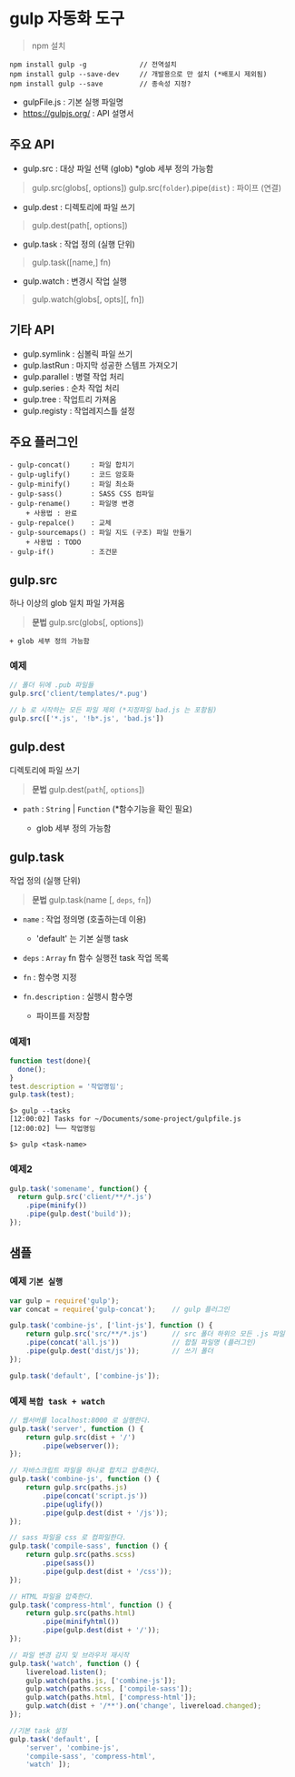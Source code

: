 # gulp 자동화 도구

> npm 설치
```shell
npm install gulp -g             // 전역설치
npm install gulp --save-dev     // 개발용으로 만 설치 (*배포시 제외됨)
npm install gulp --save         // 종속성 지정?
```

- gulpFile.js : 기본 실행 파일명
- https://gulpjs.org/  : API 설명서

## 주요 API

- gulp.src    : 대상 파일 선택 (glob)   *glob 세부 정의 가능함
> gulp.src(globs[, options])
gulp.src(`folder`).pipe(`dist`)   : 파이프 (연결)

- gulp.dest : 디렉토리에 파일 쓰기
> gulp.dest(path[, options])

- gulp.task   : 작업 정의 (실행 단위)
> gulp.task([name,] fn)

- gulp.watch : 변경시 작업 실행
> gulp.watch(globs[, opts][, fn])



## 기타 API

- gulp.symlink  : 심볼릭 파일 쓰기
- gulp.lastRun  : 마지막 성공한 스템프 가져오기
- gulp.parallel : 병렬 작업 처리
- gulp.series   : 순차 작업 처리
- gulp.tree     : 작업트리 가져옴
- gulp.registy  : 작업레지스틀 설정


## 주요 플러그인
    - gulp-concat()     : 파일 합치기
    - gulp-uglify()     : 코드 암호화
    - gulp-minify()     : 파일 최소화
    - gulp-sass()       : SASS CSS 컴파일
    - gulp-rename()     : 파일명 변경
		+ 사용법 : 완료
    - gulp-repalce()    : 교체
    - gulp-sourcemaps() : 파일 지도 (구조) 파일 만들기
		+ 사용법 : TODO
    - gulp-if()         : 조건문

gulp.src
------------------------------------------------------------
하나 이상의 glob 일치 파일 가져옴

> **문법**
> gulp.src(globs[, options])

    + glob 세부 정의 가능함

### 예제
```javascript
// 폴더 뒤에 .pub 파일들
gulp.src('client/templates/*.pug')  

// b 로 시작하는 모든 파일 제외 (*지정파일 bad.js 는 포함됨)
gulp.src(['*.js', '!b*.js', 'bad.js'])
```

gulp.dest
------------------------------------------------------------
디렉토리에 파일 쓰기

> **문법**
> gulp.dest(`path`[, `options`])
- `path` : `String` | `Function`  (*함수기능을 확인 필요)

    + glob 세부 정의 가능함


gulp.task
------------------------------------------------------------
작업 정의 (실행 단위)

> **문법**
gulp.task(name [, `deps`, `fn`])
- `name` : 작업 정의명 (호출하는데 이용)
    + 'default' 는 기본 실행 task
- `deps` : `Array` fn 함수 실행전 task 작업 목록
- `fn` : 함수명 지정
- `fn.description` : 실행시 함수명

    + 파이프를 저장함

### 예제1
```javascript
function test(done){
  done();
}
test.description = '작업명임';
gulp.task(test); 
```

```shell
$> gulp --tasks
[12:00:02] Tasks for ~/Documents/some-project/gulpfile.js
[12:00:02] └── 작업명임

$> gulp <task-name>
```

### 예제2
```javascript
gulp.task('somename', function() {
  return gulp.src('client/**/*.js')
    .pipe(minify())
    .pipe(gulp.dest('build'));
}); 
```

샘플
------------------------------------------------------------

### 예제 `기본 실행`

```javascript
var gulp = require('gulp');             
var concat = require('gulp-concat');    // gulp 플러그인 

gulp.task('combine-js', ['lint-js'], function () {
	return gulp.src('src/**/*.js')      // src 폴더 하위으 모든 .js 파일
	.pipe(concat('all.js'))             // 합칠 파일명 (플러그인)
	.pipe(gulp.dest('dist/js'));        // 쓰기 폴더
});

gulp.task('default', ['combine-js']);
```

### 예제 `복합 task + watch`

```javascript
// 웹서버를 localhost:8000 로 실행한다.
gulp.task('server', function () {
	return gulp.src(dist + '/')
		.pipe(webserver());
});

// 자바스크립트 파일을 하나로 합치고 압축한다.
gulp.task('combine-js', function () {
	return gulp.src(paths.js)
		.pipe(concat('script.js'))
		.pipe(uglify())
		.pipe(gulp.dest(dist + '/js'));
});

// sass 파일을 css 로 컴파일한다.
gulp.task('compile-sass', function () {
	return gulp.src(paths.scss)
		.pipe(sass())
		.pipe(gulp.dest(dist + '/css'));
});

// HTML 파일을 압축한다.
gulp.task('compress-html', function () {
	return gulp.src(paths.html)
		.pipe(minifyhtml())
		.pipe(gulp.dest(dist + '/'));
});

// 파일 변경 감지 및 브라우저 재시작
gulp.task('watch', function () {
	livereload.listen();
	gulp.watch(paths.js, ['combine-js']);
	gulp.watch(paths.scss, ['compile-sass']);
	gulp.watch(paths.html, ['compress-html']);
	gulp.watch(dist + '/**').on('change', livereload.changed);
});

//기본 task 설정
gulp.task('default', [
	'server', 'combine-js', 
	'compile-sass', 'compress-html', 
	'watch' ]);
```